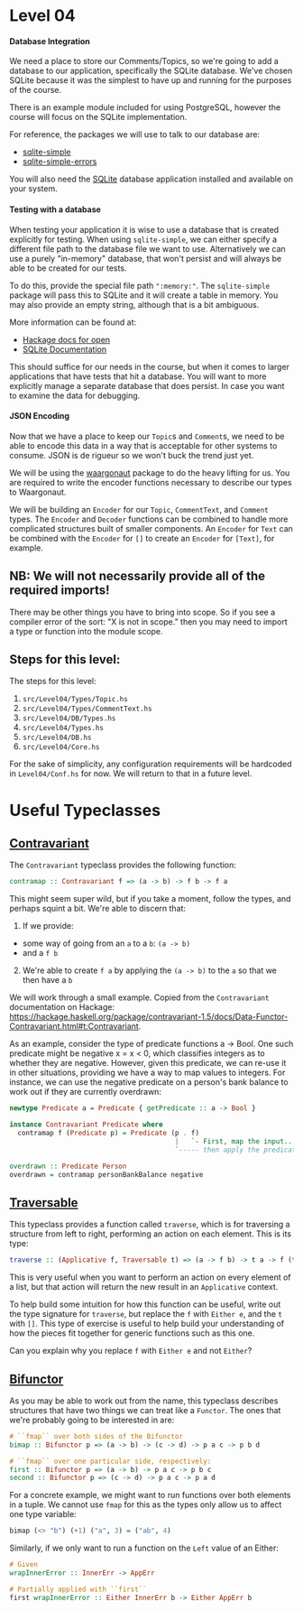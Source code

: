 # Level 04

#### Database Integration

We need a place to store our Comments/Topics, so we're going to add a database
to our application, specifically the SQLite database. We've chosen SQLite
because it was the simplest to have up and running for the purposes of the
course.

There is an example module included for using PostgreSQL, however the course
will focus on the SQLite implementation.

For reference, the packages we will use to talk to our database are:

- [sqlite-simple](https://hackage.haskell.org/package/sqlite-simple)
- [sqlite-simple-errors](https://hackage.haskell.org/package/sqlite-simple-errors)

You will also need the [SQLite](https://www.sqlite.org/) database application
installed and available on your system.

#### Testing with a database

When testing your application it is wise to use a database that is created
explicitly for testing. When using `sqlite-simple`, we can either specify a
different file path to the database file we want to use. Alternatively we can
use a purely "in-memory" database, that won't persist and will always be able to
be created for our tests.

To do this, provide the special file path `":memory:"`. The `sqlite-simple`
package will pass this to SQLite and it will create a table in memory. You may
also provide an empty string, although that is a bit ambiguous.

More information can be found at:

- [Hackage docs for open](https://hackage.haskell.org/package/sqlite-simple-0.4.16.0/docs/Database-SQLite-Simple.html#v:open)
- [SQLite Documentation](https://www.sqlite.org/inmemorydb.html)

This should suffice for our needs in the course, but when it comes to larger
applications that have tests that hit a database. You will want to more
explicitly manage a separate database that does persist. In case you want to
examine the data for debugging.

#### JSON Encoding

Now that we have a place to keep our `Topic`s and `Comment`s, we need to be able
to encode this data in a way that is acceptable for other systems to consume.
JSON is de rigueur so we won't buck the trend just yet.

We will be using the [waargonaut](https://hackage.haskell.org/package/waargonaut)
package to do the heavy lifting for us. You are required to write the encoder
functions necessary to describe our types to Waargonaut.

We will be building an `Encoder` for our `Topic`, `CommentText`, and `Comment`
types. The `Encoder` and `Decoder` functions can be combined to handle more
complicated structures built of smaller components. An `Encoder` for `Text` can
be combined with the `Encoder` for `[]` to create an `Encoder` for `[Text]`, for
example.

## NB: We will not necessarily provide all of the required imports!

There may be other things you have to bring into scope. So if you see a compiler
error of the sort: "X is not in scope." then you may need to import a type or
function into the module scope.

## Steps for this level:

The steps for this level:
1) ``src/Level04/Types/Topic.hs``
2) ``src/Level04/Types/CommentText.hs``
3) ``src/Level04/DB/Types.hs``
4) ``src/Level04/Types.hs``
5) ``src/Level04/DB.hs``
6) ``src/Level04/Core.hs``

For the sake of simplicity, any configuration requirements will be hardcoded in
``Level04/Conf.hs`` for now. We will return to that in a future level.

# Useful Typeclasses

## [Contravariant](http://hackage.haskell.org/package/contravariant/docs/Data-Functor-Contravariant.html)

The `Contravariant` typeclass provides the following function:

```haskell
contramap :: Contravariant f => (a -> b) -> f b -> f a
```

This might seem super wild, but if you take a moment, follow the types, and
perhaps squint a bit. We're able to discern that:

1) If we provide:
  * some way of going from an `a` to a `b`: `(a -> b)`
  * and a `f b`

2) We're able to create `f a` by applying the `(a -> b)` to the `a` so that we
   then have a `b`

We will work through a small example. Copied from the `Contravariant` documentation on Hackage:
https://hackage.haskell.org/package/contravariant-1.5/docs/Data-Functor-Contravariant.html#t:Contravariant.

As an example, consider the type of predicate functions a -> Bool. One such
predicate might be negative x = x < 0, which classifies integers as to whether
they are negative. However, given this predicate, we can re-use it in other
situations, providing we have a way to map values to integers. For instance, we
can use the negative predicate on a person's bank balance to work out if they
are currently overdrawn:

```haskell
newtype Predicate a = Predicate { getPredicate :: a -> Bool }

instance Contravariant Predicate where
  contramap f (Predicate p) = Predicate (p . f)
                                         |   `- First, map the input...
                                         `----- then apply the predicate.

overdrawn :: Predicate Person
overdrawn = contramap personBankBalance negative
```

## [Traversable](https://hackage.haskell.org/package/base/docs/Data-Traversable.html)

This typeclass provides a function called ``traverse``, which is for
traversing a structure from left to right, performing an action on each
element. This is its type:

```haskell
traverse :: (Applicative f, Traversable t) => (a -> f b) -> t a -> f (t b)
```

This is very useful when you want to perform an action on every element of a
list, but that action will return the new result in an ``Applicative``
context.

To help build some intuition for how this function can be useful, write out
the type signature for ``traverse``, but replace the ``f`` with ``Either e``,
and the ``t`` with ``[]``. This type of exercise is useful to help build your
understanding of how the pieces fit together for generic functions such as
this one.

Can you explain why you replace ``f`` with ``Either e`` and not ``Either``?

## [Bifunctor](https://hackage.haskell.org/package/base/docs/Data-Bifunctor.html)

As you may be able to work out from the name, this typeclass describes
structures that have two things we can treat like a ``Functor``. The ones
that we're probably going to be interested in are:

```haskell
# ``fmap`` over both sides of the Bifunctor
bimap :: Bifunctor p => (a -> b) -> (c -> d) -> p a c -> p b d

# ``fmap`` over one particular side, respectively:
first :: Bifunctor p => (a -> b) -> p a c -> p b c
second :: Bifunctor p => (c -> d) -> p a c -> p a d
```

For a concrete example, we might want to run functions over both elements in
a tuple. We cannot use ``fmap`` for this as the types only allow us to affect
one type variable:

```haskell
bimap (<> "b") (+1) ("a", 3) = ("ab", 4)
```

Similarly, if we only want to run a function on the ``Left`` value of an Either:

```haskell
# Given
wrapInnerError :: InnerErr -> AppErr

# Partially applied with ``first``
first wrapInnerError :: Either InnerErr b -> Either AppErr b
```
